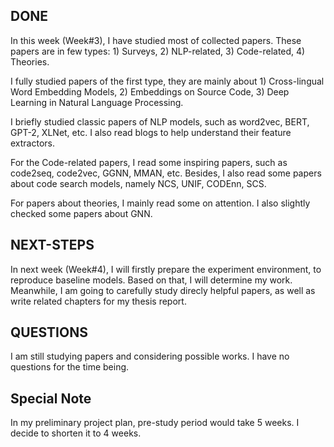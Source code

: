 ## DONE
In this week (Week#3), I have studied most of collected papers. These papers are in few types: 1) Surveys, 2) NLP-related, 3) Code-related, 4) Theories.

I fully studied papers of the first type, they are mainly about 1) Cross-lingual Word Embedding Models, 2) Embeddings on Source Code, 3) Deep Learning in Natural Language Processing.

I briefly studied classic papers of NLP models, such as word2vec, BERT, GPT-2, XLNet, etc. I also read blogs to help understand their feature extractors.

For the Code-related papers, I read some inspiring papers, such as code2seq, code2vec, GGNN, MMAN, etc. Besides, I also read some papers about code search models, namely NCS, UNIF, CODEnn, SCS.

For papers about theories, I mainly read some on attention. I also slightly checked some papers about GNN.

## NEXT-STEPS
In next week (Week#4), I will firstly prepare the experiment environment, to reproduce baseline models. Based on that, I will determine my work. Meanwhile, I am going to carefully study direcly helpful papers, as well as write related chapters for my thesis report.

## QUESTIONS
I am still studying papers and considering possible works. I have no questions for the time being.

## Special Note
In my preliminary project plan, pre-study period would take 5 weeks. I decide to shorten it to 4 weeks.
